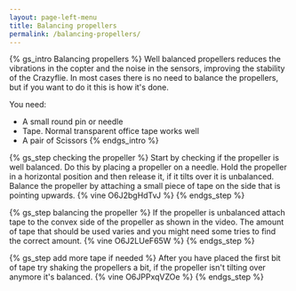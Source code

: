 ```yaml
---
layout: page-left-menu
title: Balancing propellers
permalink: /balancing-propellers/
---
```


{% gs_intro Balancing propellers %}
Well balanced propellers reduces the vibrations in the copter and the noise in the
sensors, improving the stability of the Crazyflie. In most cases there is no 
need to balance the propellers, but if you want to do it this is how it's done.

You need:

* A small round pin or needle
* Tape. Normal transparent office tape works well
* A pair of Scissors
{% endgs_intro %}

{% gs_step checking the propeller %}
Start by checking if the propeller is well balanced. Do this by
placing a propeller on a needle. Hold the propeller in a horizontal
position and then release it, if it tilts over it is unbalanced. Balance
the propeller by attaching a small piece of tape on the side that is
pointing upwards.
{% vine O6J2bgHdTvJ %}
{% endgs_step %}

{% gs_step balancing the propeller %}
If the propeller is unbalanced attach tape to the convex side of the
propeller as shown in the video. The amount of tape that should be used
varies and you might need some tries to find the correct amount.
{% vine O6J2LUeF65W %}
{% endgs_step %}

{% gs_step add more tape if needed %}
After you have placed the first bit of tape try shaking the propellers a
bit, if the propeller isn't tilting over anymore it's balanced.
{% vine O6JPPxqVZOe %}
{% endgs_step %}
